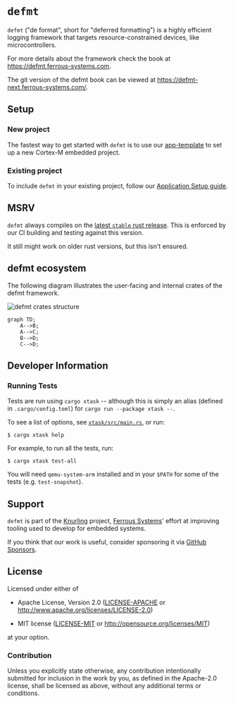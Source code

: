 # `defmt`

`defmt` ("de format", short for "deferred formatting") is a highly efficient logging framework that targets resource-constrained devices, like microcontrollers.

For more details about the framework check the book at <https://defmt.ferrous-systems.com>.

The git version of the defmt book can be viewed at <https://defmt-next.ferrous-systems.com/>.

## Setup

### New project

The fastest way to get started with `defmt` is to use our [app-template] to set up a new Cortex-M embedded project.

[app-template]: https://github.com/knurling-rs/app-template

### Existing project

To include `defmt` in your existing project, follow our [Application Setup guide].

[Application Setup guide]: https://defmt.ferrous-systems.com/setup.html

## MSRV
`defmt` always compiles on the [latest `stable` rust release](https://github.com/rust-lang/rust/releases/latest). This is enforced by our CI building and testing against this version.

It still might work on older rust versions, but this isn't ensured.

## defmt ecosystem

The following diagram illustrates the user-facing and internal crates of the defmt framework.

![defmt crates structure](assets/defmt.png)

```mermaid
graph TD;
    A-->B;
    A-->C;
    B-->D;
    C-->D;
```

## Developer Information

### Running Tests

Tests are run using `cargo xtask` -- although this is simply an alias (defined in `.cargo/config.toml`) for `cargo run --package xtask --`.

To see a list of options, see [`xtask/src/main.rs`](xtask/src/main.rs), or run:

```console
$ cargo xtask help
```

For example, to run all the tests, run:

```console
$ cargo xtask test-all
```

You will need `qemu-system-arm` installed and in your `$PATH` for some of the tests (e.g. `test-snapshot`).

## Support

`defmt` is part of the [Knurling] project, [Ferrous Systems]' effort at
improving tooling used to develop for embedded systems.

If you think that our work is useful, consider sponsoring it via [GitHub
Sponsors].

## License

Licensed under either of

- Apache License, Version 2.0 ([LICENSE-APACHE](LICENSE-APACHE) or
  http://www.apache.org/licenses/LICENSE-2.0)

- MIT license ([LICENSE-MIT](LICENSE-MIT) or http://opensource.org/licenses/MIT)

at your option.

### Contribution

Unless you explicitly state otherwise, any contribution intentionally submitted
for inclusion in the work by you, as defined in the Apache-2.0 license, shall be
licensed as above, without any additional terms or conditions.

[Knurling]: https://knurling.ferrous-systems.com/
[Ferrous Systems]: https://ferrous-systems.com/
[GitHub Sponsors]: https://github.com/sponsors/knurling-rs
